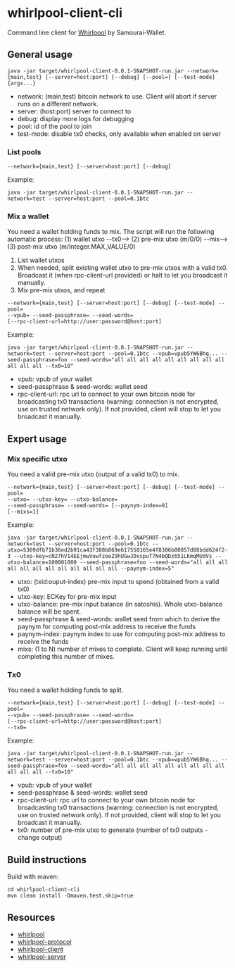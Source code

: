 # whirlpool-client-cli

Command line client for [Whirlpool](https://github.com/Samourai-Wallet/Whirlpool) by Samourai-Wallet.


## General usage
```
java -jar target/whirlpool-client-0.0.1-SNAPSHOT-run.jar --network={main,test} [--server=host:port] [--debug] [--pool=] [--test-mode] {args...}
```
- network: (main,test) bitcoin network to use. Client will abort if server runs on a different network.
- server: (host:port) server to connect to
- debug: display more logs for debugging
- pool: id of the pool to join
- test-mode: disable tx0 checks, only available when enabled on server

### List pools
```
--network={main,test} [--server=host:port] [--debug]
```

Example:
```
java -jar target/whirlpool-client-0.0.1-SNAPSHOT-run.jar --network=test --server=host:port --pool=0.1btc
```

### Mix a wallet
You need a wallet holding funds to mix. The script will run the following automatic process:
(1) wallet utxo --tx0--> (2) pre-mix utxo (m/0/0) --mix--> (3) post-mix utxo (m/Integer.MAX_VALUE/0)
1. List wallet utxos
2. When needed, split existing wallet utxo to pre-mix utxos with a valid tx0. Broadcast it (when rpc-client-url provided) or halt to let you broadcast it manually.
3. Mix pre-mix utxos, and repeat

```
--network={main,test} [--server=host:port] [--debug] [--test-mode] --pool=
--vpub= --seed-passphrase= --seed-words=
[--rpc-client-url=http://user:password@host:port]
```

Example:
```
java -jar target/whirlpool-client-0.0.1-SNAPSHOT-run.jar --network=test --server=host:port --pool=0.1btc --vpub=vpub5YW6Bhq... --seed-passphrase=foo --seed-words="all all all all all all all all all all all all --tx0=10"
```
- vpub: vpub of your wallet
- seed-passphrase & seed-words: wallet seed
- rpc-client-url: rpc url to connect to your own bitcoin node for broadcasting tx0 transactions (warning: connection is not encrypted, use on trusted network only). If not provided, client will stop to let you broadcast it manually.

## Expert usage

### Mix specific utxo
You need a valid pre-mix utxo (output of a valid tx0) to mix.
```
--network={main,test} [--server=host:port] [--debug] [--test-mode] --pool=
--utxo= --utxo-key= --utxo-balance=
--seed-passphrase= --seed-words= [--paynym-index=0]
[--mixs=1]
```

Example:
```
java -jar target/whirlpool-client-0.0.1-SNAPSHOT-run.jar --network=test --server=host:port --pool=0.1btc --utxo=5369dfb71b36ed2b91ca43f388b869e617558165e4f8306b80857d88bdd624f2-3 --utxo-key=cN27hV14EEjmwVowfzoeZ9hUGwJDxspuT7N4bQDz651LKmqMUdVs --utxo-balance=100001000 --seed-passphrase=foo --seed-words="all all all all all all all all all all all all --paynym-index=5"
```
- utxo: (txid:ouput-index) pre-mix input to spend (obtained from a valid tx0)
- utxo-key: ECKey for pre-mix input
- utxo-balance: pre-mix input balance (in satoshis). Whole utxo-balance balance will be spent.
- seed-passphrase & seed-words: wallet seed from which to derive the paynym for computing post-mix address to receive the funds
- paynym-index: paynym index to use for computing post-mix address to receive the funds
- mixs: (1 to N) number of mixes to complete. Client will keep running until completing this number of mixes.


### Tx0
You need a wallet holding funds to split.
```
--network={main,test} [--server=host:port] [--debug] [--test-mode] --pool=
--vpub= --seed-passphrase= --seed-words=
[--rpc-client-url=http://user:password@host:port]
--tx0=
```

Example:
```
java -jar target/whirlpool-client-0.0.1-SNAPSHOT-run.jar --network=test --server=host:port --pool=0.1btc --vpub=vpub5YW6Bhq... --seed-passphrase=foo --seed-words="all all all all all all all all all all all all --tx0=10"
```
- vpub: vpub of your wallet
- seed-passphrase & seed-words: wallet seed
- rpc-client-url: rpc url to connect to your own bitcoin node for broadcasting tx0 transactions (warning: connection is not encrypted, use on trusted network only). If not provided, client will stop to let you broadcast it manually.
- tx0: number of pre-mix utxo to generate (number of tx0 outputs - change output)

## Build instructions
Build with maven:

```
cd whirlpool-client-cli
mvn clean install -Dmaven.test.skip=true
```

## Resources
 * [whirlpool](https://github.com/Samourai-Wallet/Whirlpool)
 * [whirlpool-protocol](https://github.com/Samourai-Wallet/whirlpool-protocol)
 * [whirlpool-client](https://github.com/Samourai-Wallet/whirlpool-client)
 * [whirlpool-server](https://github.com/Samourai-Wallet/whirlpool-server)

